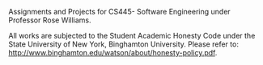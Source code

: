 Assignments and Projects for CS445- Software Engineering under Professor Rose Williams.

All works are subjected to the Student Academic Honesty Code under the State University of New York, Binghamton University. Please refer to: http://www.binghamton.edu/watson/about/honesty-policy.pdf.
